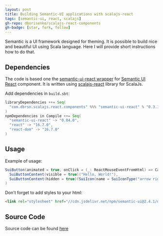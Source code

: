 ```yaml
---
layout: post
title: Building Semantic-UI applications with scalajs-react
tags: [semantic-ui, react, scalajs]
gh-repo: dborisenko/scalajs-react-components
gh-badge: [star, fork, follow]
---
```


Semantic is a UI framework designed for theming. It is possible to build nice and beautiful UI using Scala language. Here I will provide short instructions how to do that.

## Dependencies

The code is based one the [semantic-ui-react wrapper](https://github.com/dborisenko/scalajs-react-components#semantic-ui-react) for [Semantic UI React](https://react.semantic-ui.com/) component. It is written using [scalajs-react](https://github.com/japgolly/scalajs-react) library for ScalaJs.

Add dependencies in `build.sbt`:

```scala
libraryDependencies ++= Seq(
  "com.dbrsn.scalajs.react.components" %%% "semantic-ui-react" % "0.3.1"
)
npmDependencies in Compile ++= Seq(
  "semantic-ui-react" -> "0.84.0",
  "react" -> "16.7.0",
  "react-dom" -> "16.7.0"
)
```

## Usage

Example of usage:

```scala
SuiButton(animated = true, onClick = (_: ReactMouseEventFromHtml) => Callback(???))(
  SuiButtonContent(visible = true)("Hello, World!"),
  SuiButtonContent(hidden = true)(SuiIcon(name = SuiIconType("arrow right"))())
)
```

Don't forget to add styles to your html:

```html
<link rel="stylesheet" href="//cdn.jsdelivr.net/npm/semantic-ui@2.4.1/dist/semantic.min.css" />
```

## Source Code

Source code can be found [here](https://github.com/dborisenko/scalajs-react-components)
